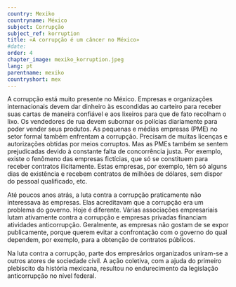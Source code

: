 ```yaml
---
country: Mexiko
countryname: México
subject: Corrupção
subject_ref: korruption
title: «A corrupção é um câncer no México»
#date:
order: 4
chapter_image: mexiko_korruption.jpeg
lang: pt
parentname: mexiko
countryshort: mex
---
```

<div class="content" markdown="1">
A corrupção está muito presente no México. Empresas e organizações internacionais devem dar dinheiro às escondidas ao carteiro para receber suas cartas de maneira confiável e aos lixeiros para que de fato recolham o lixo. Os vendedores de rua devem subornar os polícias diariamente para poder vender seus produtos. As pequenas e médias empresas (PME) no setor formal também enfrentam a corrupção. Precisam de muitas licenças e autorizações obtidas por meios corruptos. Mas as PMEs também se sentem prejudicadas devido à constante falta de concorrência justa. Por exemplo, existe o fenômeno das empresas fictícias, que só se constituem para receber contratos ilicitamente. Estas empresas, por exemplo, têm só alguns dias de existência e recebem contratos de milhões de dólares, sem dispor do pessoal qualificado, etc.

Até poucos anos atrás, a luta contra a corrupção praticamente não interessava às empresas. Elas acreditavam que a corrupção era um problema do governo. Hoje é diferente. Várias associações empresariais lutam ativamente contra a corrupção e empresas privadas financiam atividades anticorrupção. Geralmente, as empresas não gostam de se expor publicamente, porque querem evitar a confrontação com o governo do qual dependem, por exemplo, para a obtenção de contratos públicos.

Na luta contra a corrupção, parte dos empresários organizados uniram-se a outros atores de sociedade civil. A ação coletiva, com a ajuda do primeiro plebiscito da história mexicana, resultou no endurecimento da legislação anticorrupção no nível federal.
</div>
